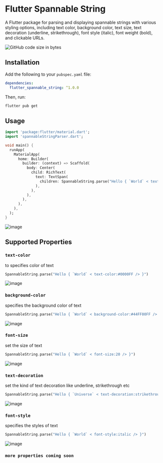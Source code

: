 # Flutter Spannable String
A Flutter package for parsing and displaying spannable strings with various styling options, including text color, background color, text size, text decoration (underline, strikethrough), font style (italic), font weight (bold), and clickable URLs.

![GitHub code size in bytes](https://img.shields.io/github/languages/code-size/arsybai/flutter-spannable-string)


## Installation

Add the following to your `pubspec.yaml` file:

```yaml
dependencies:
  flutter_spannable_string: ^1.0.0
```

Then, run:
```bash
flutter pub get
```

## Usage
```dart
import 'package:flutter/material.dart';
import 'spannableStringParser.dart';

void main() {
  runApp(
    MaterialApp(
      home: Builder(
        builder: (context) => Scaffold(
          body: Center(
            child: RichText(
              text: TextSpan(
                children: SpannableString.parse("Hello { `World` < text-color:#0000FF,text-decoration:underline, font-style:italic, font-size:20 /> }"),
              ),
            ),
          ),
        ),
      ),
    ),
  );
}
```
![image](https://i.ibb.co/Bz5JD7X/Screenshot-2023-12-01-224821.png)

## Supported Properties
### `text-color`
to specifies color of text
```dart
SpannableString.parse("Hello { `World` < text-color:#0000FF /> }")
```
![image](https://github.com/Arsybai/flutter-spannable-string/assets/33319709/a1ec8e29-762d-498c-bc54-ba9db726a316)

### `background-color`
specifies the background color of text
```dart
SpannableString.parse("Hello { `World` < background-color:#44FF00FF /> }")
```
![image](https://github.com/Arsybai/flutter-spannable-string/assets/33319709/131bb54f-bb11-4f9a-b74e-6bb26eee4d14)

### `font-size`
set the size of text
```dart
SpannableString.parse("Hello { `World` < font-size:20 /> }")
```
![image](https://github.com/Arsybai/flutter-spannable-string/assets/33319709/5b4ba4b4-d780-4f72-a4aa-04bb7ad1ef25)

### `text-decoration`
set the kind of text decoration like underline, strikethrough etc
```dart
SpannableString.parse("Hello { `Universe` < text-decoration:strikethrough /> } World")
```
![image](https://github.com/Arsybai/flutter-spannable-string/assets/33319709/833cd9a7-3aeb-4cc3-82fd-002485b4b2b1)

### `font-style`
specifies the styles of text
```dart
SpannableString.parse("Hello { `World` < font-style:italic /> }")
```
![image](https://github.com/Arsybai/flutter-spannable-string/assets/33319709/613e4912-7e40-4f3f-bfb4-b3da924d949e)

### `more properties coming soon`

